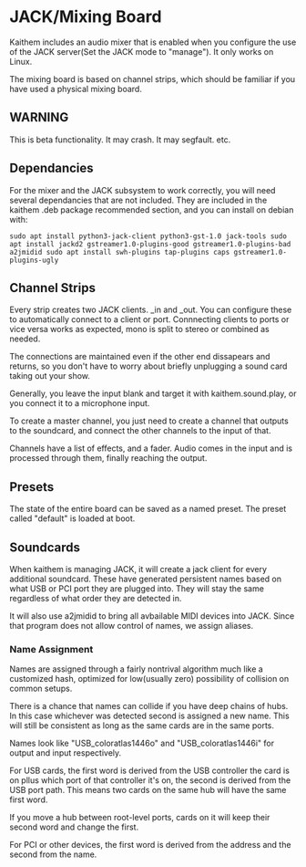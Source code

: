 # JACK/Mixing Board


Kaithem includes an audio mixer that is enabled when you configure the use of the JACK server(Set the JACK mode to "manage"). It only works on Linux.

The mixing board is based on channel strips, which should be familiar if you have used a physical mixing board.

## WARNING

This is beta functionality. It may crash. It may segfault. etc.

## Dependancies

 For the mixer and the JACK subsystem to work correctly, you will need several dependancies that are not included.
 They are included in the kaithem .deb package recommended section, and you can install on debian with:

 ` sudo apt install python3-jack-client python3-gst-1.0 jack-tools
   sudo apt install jackd2 gstreamer1.0-plugins-good gstreamer1.0-plugins-bad a2jmidid
   sudo apt install swh-plugins tap-plugins caps gstreamer1.0-plugins-ugly
`

## Channel Strips

Every strip creates two JACK clients. <name>_in and <name>_out.  You can configure these to automatically connect to a client or port.  Connnecting clients to ports or vice versa works as expected, mono is split to stereo or combined as needed.

The connections are maintained even if the other end dissapears and returns, so you don't have to worry about briefly unplugging a
sound card taking out your show.

Generally, you leave the input blank and target it with kaithem.sound.play, or you connect it to a microphone input.

To create a master channel, you just need to create a channel that outputs to the soundcard, and connect the other channels to the input of that.

Channels have a list of effects, and a fader. Audio comes in the input and is processed through them, finally reaching the output.


## Presets

The state of the entire board can be saved as a named preset. The preset called "default" is loaded at boot.

## Soundcards

When kaithem is managing JACK, it will create a jack client for every additional soundcard. These have generated persistent names based on what USB or PCI port they are plugged into. They will stay the same regardless of what order they are detected in.

It will also use a2jmidid to bring all avbailable MIDI devices into JACK.  Since that program does not allow control of names,
we assign aliases.

### Name Assignment

Names are assigned through a fairly nontrival algorithm much like a customized hash, optimized for low(usually zero) possibility of collision on common setups.

There is a chance that names can collide if you have deep chains of hubs. In this case whichever was detected second is assigned a new name. This will still be consistent as long as the same cards are in the same ports.


Names look like "USB_coloratlas1446o" and "USB_coloratlas1446i" for output and input respectively.

For USB cards, the first word is derived from the USB controller the card is on pllus which port of that controller it's on, the second is derived from the USB port path.  This means two cards on the same hub will have the same first word.

If you move a hub between root-level ports, cards on it will keep their second word and change the first.

For PCI or other devices, the first word is derived from the address and the second from the name.

